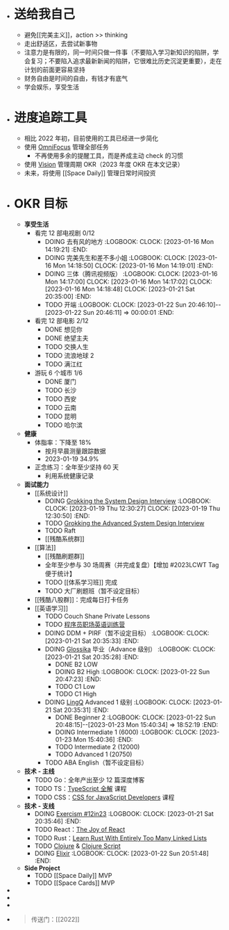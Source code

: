- # 送给我自己
	- 避免[[完美主义]]，action >> thinking
	- 走出舒适区，去尝试新事物
	- 注意力是有限的，同一时间只做一件事（不要陷入学习新知识的陷阱，学会复习；不要陷入追求最新新闻的陷阱，它很难比历史沉淀更重要），走在计划的前面更容易坚持
	- 财务自由是时间的自由，有钱才有底气
	- 学会娱乐，享受生活
- # 进度追踪工具
	- 相比 2022 年初，目前使用的工具已经进一步简化
	- 使用 [OmniFocus](https://www.omnigroup.com/omnifocus/) 管理全部任务
		- 不再使用多余的提醒工具，而是养成主动 check 的习惯
	- 使用 [Vision](https://okr.vision/) 管理周期 OKR（2023 年度 OKR 在本文记录）
	- 未来，将使用 [[Space Daily]] 管理日常时间投资
- # OKR 目标
	- **享受生活**
		- 看完 12 部电视剧 0/12
			- DOING 去有风的地方
			  :LOGBOOK:
			  CLOCK: [2023-01-16 Mon 14:19:21]
			  :END:
			- DOING 完美先生和差不多小姐
			  :LOGBOOK:
			  CLOCK: [2023-01-16 Mon 14:18:50]
			  CLOCK: [2023-01-16 Mon 14:19:01]
			  :END:
			- DOING 三体（腾讯视频版）
			  :LOGBOOK:
			  CLOCK: [2023-01-16 Mon 14:17:00]
			  CLOCK: [2023-01-16 Mon 14:17:02]
			  CLOCK: [2023-01-16 Mon 14:18:48]
			  CLOCK: [2023-01-21 Sat 20:35:00]
			  :END:
			- TODO 开端
			  :LOGBOOK:
			  CLOCK: [2023-01-22 Sun 20:46:10]--[2023-01-22 Sun 20:46:11] =>  00:00:01
			  :END:
		- 看完 12 部电影 2/12
			- DONE 想见你
			- DONE 绝望主夫
			- TODO 交换人生
			- TODO 流浪地球 2
			- TODO 满江红
		- 游玩 6 个城市 1/6
			- DONE 厦门
			- TODO 长沙
			- TODO 西安
			- TODO 云南
			- TODO 昆明
			- TODO 哈尔滨
	- **健康**
		- 体脂率：下降至 18%
			- 按月早晨测量跟踪数据
			- 2023-01-19 34.9%
		- 正念练习：全年至少坚持 60 天
			- 利用系统健康记录
	- **面试能力**
		- [[系统设计]]
			- DOING [Grokking the System Design Interview](https://designgurus.org/path-player?courseid=grokking-the-system-design-interview&unit=grokking-the-system-design-interview_1626455038323_0Unit)
			  :LOGBOOK:
			  CLOCK: [2023-01-19 Thu 12:30:27]
			  CLOCK: [2023-01-19 Thu 12:30:50]
			  :END:
			- TODO [Grokking the Advanced System Design Interview](https://designgurus.org/course/grokking-the-advanced-system-design-interview)
			- TODO Raft
			- [[残酷系统群]]
		- [[算法]]
			- [[残酷刷题群]]
			- 全年至少参与 30 场周赛（并完成复盘）【增加  #2023LCWT Tag 便于统计】
			- TODO [[体系学习班]] 完成
			- TODO 大厂刷题班（暂不设定目标）
		- [[残酷八股群]]：完成每日打卡任务
		- [[英语学习]]
			- TODO Couch Shane Private Lessons
			- TODO [程序员职场英语训练营](https://xiedaimala.com/courses/61051c91-47bf-4585-8521-1dbe4f1414ed)
			- DOING DDM + PIRF（暂不设定目标）
			  :LOGBOOK:
			  CLOCK: [2023-01-21 Sat 20:35:33]
			  :END:
			- DOING [Glossika](https://ai.glossika.com/) 毕业（Advance 级别）
			  :LOGBOOK:
			  CLOCK: [2023-01-21 Sat 20:35:28]
			  :END:
				- DONE B2 LOW
				- DOING B2 High
				  :LOGBOOK:
				  CLOCK: [2023-01-22 Sun 20:47:23]
				  :END:
				- TODO C1 Low
				- TODO C1 High
			- DOING [LingQ](https://www.lingq.com/en/) Advanced 1 级别
			  :LOGBOOK:
			  CLOCK: [2023-01-21 Sat 20:35:31]
			  :END:
				- DONE Beginner 2
				  :LOGBOOK:
				  CLOCK: [2023-01-22 Sun 20:48:15]--[2023-01-23 Mon 15:40:34] =>  18:52:19
				  :END:
				- DOING Intermediate 1 (6000)
				  :LOGBOOK:
				  CLOCK: [2023-01-23 Mon 15:40:36]
				  :END:
				- TODO Intermediate 2 (12000)
				- TODO Advanced 1 (20750)
			- TODO ABA English（暂不设定目标）
	- **技术 - 主线**
		- TODO Go：全年产出至少 12 篇深度博客
		- TODO TS：[TypeScript 全解](https://xiedaimala.com/courses/70264e2d-5a7b-4adc-b80c-aeb39d12dfb4) 课程
		- TODO CSS：[CSS for JavaScript Developers](https://courses.joshwcomeau.com/css-for-js) 课程
	- **技术 - 支线**
		- DOING [Exercism #12in23](https://exercism.org/challenges/12in23)
		  :LOGBOOK:
		  CLOCK: [2023-01-21 Sat 20:35:46]
		  :END:
		- TODO React：[The Joy of React](https://courses.joshwcomeau.com/joy-of-react)
		- TODO Rust：[Learn Rust With Entirely Too Many Linked Lists](https://rust-unofficial.github.io/too-many-lists/index.html#learn-rust-with-entirely-too-many-linked-lists)
		- TODO [Clojure](https://exercism.org/tracks/clojure) & [Clojure Script](https://exercism.org/tracks/clojurescript)
		- DOING [Elixir](https://exercism.org/tracks/elixir)
		  :LOGBOOK:
		  CLOCK: [2023-01-22 Sun 20:51:48]
		  :END:
	- **Side Project**
		- TODO [[Space Daily]] MVP
		- TODO [[Space Cards]] MVP
-
-
-
- > 传送门：[[2022]]